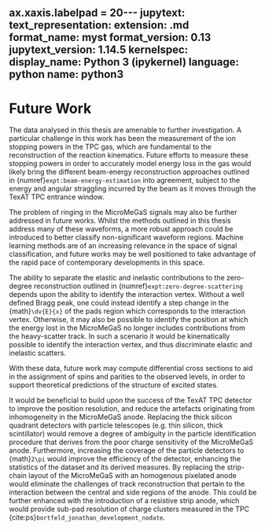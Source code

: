 ax.xaxis.labelpad = 20---
jupytext:
  text_representation:
    extension: .md
    format_name: myst
    format_version: 0.13
    jupytext_version: 1.14.5
kernelspec:
  display_name: Python 3 (ipykernel)
  language: python
  name: python3
---

# Future Work
The data analysed in this thesis are amenable to further investigation. A particular challenge in this work has been the measurement of the ion stopping powers in the TPC gas, which are fundamental to the reconstruction of the reaction kinematics. Future efforts to measure these stopping powers in order to accurately model energy loss in the gas would likely bring the different beam-energy reconstruction approaches outlined in {numref}`expt:beam-energy-estimation` into agreement, subject to the energy and angular straggling incurred by the beam as it moves through the TexAT TPC entrance window. 

The problem of ringing in the MicroMeGaS signals may also be further addressed in future works. Whilst the methods outlined in this thesis address many of these waveforms, a more robust approach could be introduced to better classify non-significant waveform regions. Machine learning methods are of an increasing relevance in the space of signal classification, and future works may be well positioned to take advantage of the rapid pace of contemporary developments in this space. 

The ability to separate the elastic and inelastic contributions to the zero-degree reconstruction outlined in {numref}`expt:zero-degree-scattering` depends upon the ability to identify the interaction vertex. Without a well defined Bragg peak, one could instead identify a step change in the {math}`\dv{E}{x}` of the pads region which corresponds to the interaction vertex. Otherwise, it may also be possible to identify the position at which the energy lost in the MicroMeGaS no longer includes contributions from the heavy-scatter track. In such a scenario it would be kinematically possible to identify the interaction vertex, and thus discriminate elastic and inelastic scatters. 

With these data, future work may compute differential cross sections to aid in the assignment of spins and parities to the observed levels, in order to support theoretical predictions of the structure of excited states.

It would be beneficial to build upon the success of the TexAT TPC detector to improve the position resolution, and reduce the artefacts originating from inhomogeneity in the MicroMeGaS anode. Replacing the thick silicon quadrant detectors with particle telescopes (e.g. thin silicon, thick scintillator) would remove a degree of ambiguity in the particle identification procedure that derives from the poor charge sensitivity of the MicroMeGaS anode. Furthermore, increasing the coverage of the particle detectors to {math}`2\pi` would improve the efficiency of the detector, enhancing the statistics of the dataset and its derived measures. By replacing the strip-chain layout of the MicroMeGaS with an homogenous pixelated anode would eliminate the challenges of track reconstruction that pertain to the interaction between the central and side regions of the anode. This could be further enhanced with the introduction of a resistive strip anode, which would provide sub-pad resolution of charge clusters measured in the TPC {cite:ps}`bortfeld_jonathan_development_nodate`.